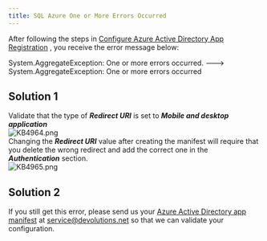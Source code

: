 ```yaml
---
title: SQL Azure One or More Errors Occurred
---
```

After following the steps in [Configure Azure Active Directory App Registration](https://help.remotedesktopmanager.com/datasources_advanced_sqlazure_configureappregistration.html) , you receive the error message below:  

System.AggregateException: One or more errors occurred. ---&gt; System.AggregateException: One or more errors occurred
## Solution 1
Validate that the type of ***Redirect URI*** is set to ***Mobile and desktop application***  
![KB4964.png](/img/en/kb/KB4964.png)  
Changing the ***Redirect URI*** value after creating the manifest will require that you delete the wrong redirect and add the correct one in the ***Authentication*** section.  
![KB4965.png](/img/en/kb/KB4965.png)
## Solution 2
If you still get this error, please send us your [Azure Active Directory app manifest](https://docs.microsoft.com/en-us/azure/active-directory/develop/reference-app-manifest) at [service@devolutions.net](mailto:service@devolutions.net) so that we can validate your configuration.
